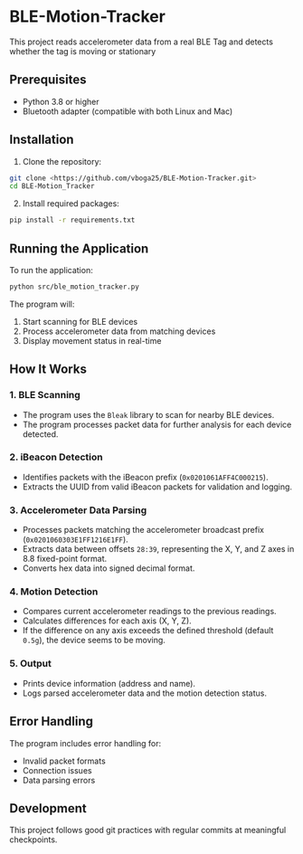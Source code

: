 # BLE-Motion-Tracker
 This project reads accelerometer data from a real BLE Tag and detects whether the tag is moving or stationary

## Prerequisites

- Python 3.8 or higher
- Bluetooth adapter (compatible with both Linux and Mac)

## Installation

1. Clone the repository:
```bash
git clone <https://github.com/vboga25/BLE-Motion-Tracker.git>
cd BLE-Motion_Tracker
```

2. Install required packages:
```bash
pip install -r requirements.txt
```

## Running the Application

To run the application:
```bash
python src/ble_motion_tracker.py
```

The program will:
1. Start scanning for BLE devices
2. Process accelerometer data from matching devices
3. Display movement status in real-time

## How It Works

### **1. BLE Scanning**
- The program uses the `Bleak` library to scan for nearby BLE devices.
- The program processes packet data for further analysis for each device detected.

### **2. iBeacon Detection**
- Identifies packets with the iBeacon prefix (`0x0201061AFF4C000215`).
- Extracts the UUID from valid iBeacon packets for validation and logging.

### **3. Accelerometer Data Parsing**
- Processes packets matching the accelerometer broadcast prefix (`0x0201060303E1FF1216E1FF`).
- Extracts data between offsets `28:39`, representing the X, Y, and Z axes in 8.8 fixed-point format.
- Converts hex data into signed decimal format.

### **4. Motion Detection**
- Compares current accelerometer readings to the previous readings.
- Calculates differences for each axis (X, Y, Z).
- If the difference on any axis exceeds the defined threshold (default `0.5g`), the device seems to be moving.

### **5. Output**
- Prints device information (address and name).
- Logs parsed accelerometer data and the motion detection status.

## Error Handling

The program includes error handling for:
- Invalid packet formats
- Connection issues
- Data parsing errors

## Development

This project follows good git practices with regular commits at meaningful checkpoints.